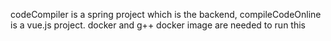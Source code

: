 codeCompiler is a spring project which is the backend, compileCodeOnline is a vue.js project. docker and g++ docker image are needed to run this
